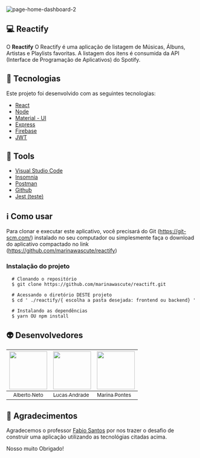 ![page-home-dashboard-2](https://user-images.githubusercontent.com/45245073/84552713-45b37380-ace8-11ea-8a6b-b61037299c48.png)

## :computer: Reactify
O <b>Reactify</b> O Reactify é uma aplicação de listagem de Músicas, Álbuns, Artistas e Playlists favoritas. A listagem dos itens é consumida da API (Interface de Programação de Aplicativos) do Spotify.

## :rocket:  Tecnologias 

Este projeto foi desenvolvido com as seguintes tecnologias:

- [React](https://pt-br.reactjs.org/)
- [Node](https://nodejs.org/en/download/)
- [Material - UI](https://material-ui.com/)
- [Express](https://expressjs.com/pt-br/)
- [Firebase](https://firebase.google.com/)
- [JWT](https://jwt.io/)

## :hammer:  Tools

- [Visual Studio Code](https://code.visualstudio.com/)
- [Insomnia](https://insomnia.rest/)
- [Postman](https://www.postman.com/)
- [Github](https://github.com/)
- [Jest (teste)](https://jestjs.io/)

## :information_source:  Como usar

Para clonar e executar este aplicativo, você precisará do Git (https://git-scm.com/) instalado no seu computador ou simplesmente faça o download do aplicativo compactado no link (https://github.com/marinawascute/reactify) 

### Instalação do projeto

```
  # Clonando o repositório 
  $ git clone https://github.com/marinawascute/reactift.git
  
  # Acessando o diretório DESTE projeto
  $ cd ' ./reactify/{ escolha a pasta desejada: frontend ou backend} '
  
  # Instalando as dependências
  $ yarn OU npm install
```

## :alien: Desenvolvedores
  
| <img src="https://avatars0.githubusercontent.com/u/33879051?s=460&v=4" width="100"> | <img src="https://avatars2.githubusercontent.com/u/45245073?s=460&u=8807116181d96910bd10d61cc6adbde0a8dbc790&v=4" width="100"> | <img src="https://avatars3.githubusercontent.com/u/13422328?s=460&u=b4f55c47e39304f5c3686fa3f28d538b8628d4c4&v=4" width="100"> | 
| ------------ | ------------- | ------------- |
| [<center><sub> Alberto Neto </sub>](https://github.com/AlbertoN3to) | [<sub> Lucas Andrade </sub>](https://github.com/lucasdzuc) | [<sub> Marina Pontes </sub>](https://github.com/marinawascute) 

<h2>🤝  Agradecimentos</h2>

Agradecemos o professor [Fabio Santos](https://github.com/fss6) por nos trazer o desafio de construir uma aplicação utilizando as tecnológias citadas acima.

Nosso muito Obrigado!

